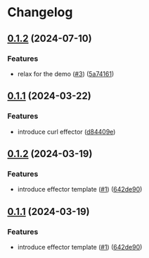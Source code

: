 # Changelog

## [0.1.2](https://github.com/fluencelabs/curl-effector/compare/effector-v0.1.1...effector-v0.1.2) (2024-07-10)


### Features

* relax for the demo ([#3](https://github.com/fluencelabs/curl-effector/issues/3)) ([5a74161](https://github.com/fluencelabs/curl-effector/commit/5a7416131bcb3ef2fff6b6038db1b9b909d0e947))

## [0.1.1](https://github.com/fluencelabs/curl-effector/compare/effector-v0.1.0...effector-v0.1.1) (2024-03-22)


### Features

* introduce curl effector ([d84409e](https://github.com/fluencelabs/curl-effector/commit/d84409eafbe999ad37e2a5bcab06ab8c36824659))

## [0.1.2](https://github.com/fluencelabs/effector-template/compare/effector-v0.1.1...effector-v0.1.2) (2024-03-19)


### Features

* introduce effector template ([#1](https://github.com/fluencelabs/effector-template/issues/1)) ([642de90](https://github.com/fluencelabs/effector-template/commit/642de902ba2843d5799261cc19eec762fcd62136))

## [0.1.1](https://github.com/fluencelabs/effector-template/compare/effector-v0.1.0...effector-v0.1.1) (2024-03-19)


### Features

* introduce effector template ([#1](https://github.com/fluencelabs/effector-template/issues/1)) ([642de90](https://github.com/fluencelabs/effector-template/commit/642de902ba2843d5799261cc19eec762fcd62136))
